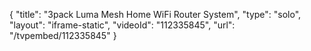 {
    "title": "3pack Luma Mesh Home WiFi Router System",
    "type": "solo",
    "layout": "iframe-static",
    "videoId": "112335845",
    "url": "\/tvpembed\/112335845"
}